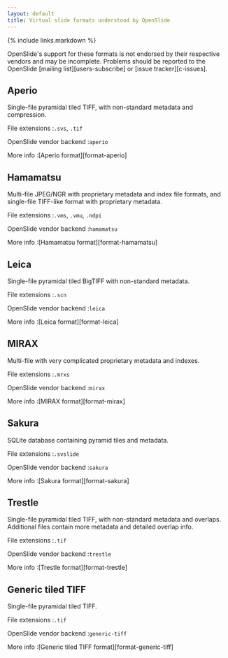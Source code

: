```yaml
---
layout: default
title: Virtual slide formats understood by OpenSlide
---
```


{% include links.markdown %}

OpenSlide's support for these formats is not endorsed by their respective
vendors and may be incomplete.  Problems should be reported to the OpenSlide
[mailing list][users-subscribe] or [issue tracker][c-issues].


Aperio
------

Single-file pyramidal tiled TIFF, with non-standard metadata and compression.

File extensions
:`.svs`, `.tif`

OpenSlide vendor backend
:`aperio`

More info
:[Aperio format][format-aperio]


Hamamatsu
---------

Multi-file JPEG/NGR with proprietary metadata and index file formats, and
single-file TIFF-like format with proprietary metadata.

File extensions
:`.vms`, `.vmu`, `.ndpi`

OpenSlide vendor backend
:`hamamatsu`

More info
:[Hamamatsu format][format-hamamatsu]


Leica
-----

Single-file pyramidal tiled BigTIFF with non-standard metadata.

File extensions
:`.scn`

OpenSlide vendor backend
:`leica`

More info
:[Leica format][format-leica]


MIRAX
-----

Multi-file with very complicated proprietary metadata and indexes.

File extensions
:`.mrxs`

OpenSlide vendor backend
:`mirax`

More info
:[MIRAX format][format-mirax]


Sakura
------
SQLite database containing pyramid tiles and metadata.

File extensions
:`.svslide`

OpenSlide vendor backend
:`sakura`

More info
:[Sakura format][format-sakura]


Trestle
-------
Single-file pyramidal tiled TIFF, with non-standard metadata and
overlaps.  Additional files contain more metadata and detailed overlap info.

File extensions
:`.tif`

OpenSlide vendor backend
:`trestle`

More info
:[Trestle format][format-trestle]


Generic tiled TIFF
------------------

Single-file pyramidal tiled TIFF.

File extensions
:`.tif`

OpenSlide vendor backend
:`generic-tiff`

More info
:[Generic tiled TIFF format][format-generic-tiff]
